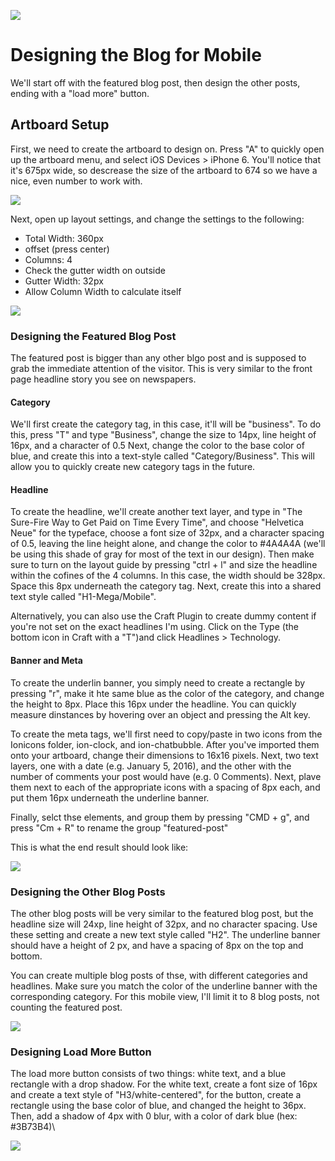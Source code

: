 ![](headings/5.2.png)

# Designing the Blog for Mobile

We'll start off with the featured blog post, then design the other posts, ending with a "load more" button.

## Artboard Setup
First, we need to create the artboard to design on. Press "A" to quickly open up the artboard menu, and select iOS Devices > iPhone 6. You'll notice that it's 675px wide, so descrease the size of the artboard to 674 so we have a nice, even number to work with.

![](5-2-artboard.png)

Next, open up layout settings, and change the settings to the following:
 - Total Width: 360px
 - offset (press center)
 - Columns: 4
 - Check the gutter width on outside
 - Gutter Width: 32px
 - Allow Column Width to calculate itself
 
![](5-2-layout-settings.png)

### Designing the Featured Blog Post
The featured post is bigger than any other blgo post and is supposed to grab the immediate attention of the visitor. This is very similar to the front page headline story you see on newspapers.

#### Category
We'll first create the category tag, in this case, it'll will be "business". 
To do this, press "T" and type "Business", change the size to 14px, line height of 16px, and a character of 0.5
Next, change the color to the base color of blue, and create this into a text-style called "Category/Business". This will allow you to quickly create new category tags in the future.


#### Headline
To create the headline, we'll create another text layer, and type in "The Sure-Fire Way to Get Paid on Time Every Time", and choose "Helvetica Neue" for the typeface, choose a font size of 32px, and a character spacing of 0.5, leaving the line height alone, and change the color to #4A4A4A (we'll be using this shade of gray for most of the text in our design). Then make sure to turn on the layout guide by pressing "ctrl + l" and size the headline within the cofines of the 4 columns. In this case, the width should be 328px. Space this 8px underneath the category tag. Next, create this into a shared text style called "H1-Mega/Mobile".

Alternatively, you can also use the Craft Plugin to create dummy content if you're not set on the exact headlines I'm using. Click on the Type (the bottom icon in Craft with a "T")and click Headlines > Technology.

#### Banner and Meta
To create the underlin banner, you simply need to create a rectangle by pressing "r", make it hte same blue as the color of the category, and change the height to 8px. Place this 16px under the headline. You can quickly measure dinstances by hovering over an object and pressing the Alt key.

To create the meta tags, we'll first need to copy/paste in two icons from the Ionicons folder, ion-clock, and ion-chatbubble. After you've imported them onto your artboard, change their dimensions to 16x16 pixels. Next, two text layers, one with a date (e.g. January 5, 2016), and the other with the number of comments your post would have (e.g. 0 Comments). Next, plave them next to each of the appropriate icons with a spacing of 8px each, and put them 16px underneath the underline banner.

Finally, selct thse elements, and group them by pressing "CMD + g", and press "Cm + R" to rename the group "featured-post"


This is what the end result should look like:

![](5-2-featured-post.png)


### Designing the Other Blog Posts
The other blog posts will be very similar to the featured blog post, but the headline size will 24xp, line height of 32px, and no character spacing. Use these setting and create a new text style called "H2". The underline banner should have a height of 2 px, and have a spacing of 8px on the top and bottom.

You can create multiple blog posts of thse, with different categories and headlines. Make sure you match the color of the underline banner with the corresponding category. For this mobile view, I'll limit it to 8 blog posts, not counting the featured post.

![](5-2-blog-1.png)

### Designing Load More Button
The load more button consists of two things: white text, and a blue rectangle with a drop shadow. For the white text, create a font size of 16px and create a text style of "H3/white-centered", for the button, create a rectangle using the base color of blue, and changed the height to 36px. Then, add a shadow of 4px with 0 blur, with a color of dark blue (hex: #3B73B4)\

![](5-2-load-more.png)


